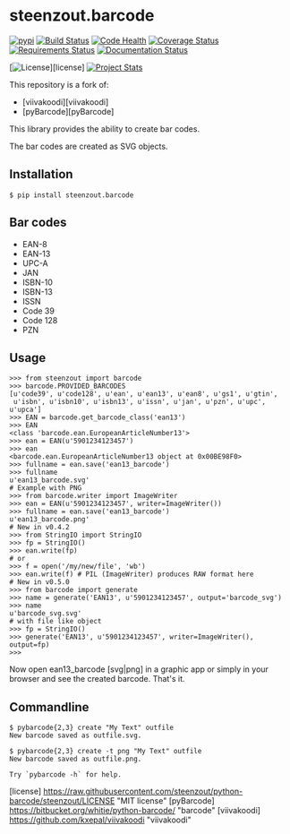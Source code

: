 # steenzout.barcode

[![pypi](https://img.shields.io/pypi/v/steenzout.barcode.svg)](https://pypi.python.org/pypi/steenzout.barcode/)
[![Build Status](https://travis-ci.org/steenzout/python-barcode.svg?branch=master)](https://travis-ci.org/steenzout/python-barcode)
[![Code Health](https://landscape.io/github/steenzout/python-barcode/master/landscape.svg?style=flat)](https://landscape.io/github/steenzout/python-barcode/master)
[![Coverage Status](https://coveralls.io/repos/github/steenzout/python-barcode/badge.svg?branch=master)](https://coveralls.io/r/steenzout/python-barcode)
[![Requirements Status](https://requires.io/github/steenzout/python-barcode/requirements.svg?branch=master)](https://requires.io/github/steenzout/python-barcode/requirements/?branch=master)
[![Documentation Status](https://readthedocs.org/projects/python-steenzout-barcode/badge/?version=latest)](http://python-steenzout-barcode.readthedocs.io/en/latest/?badge=latest)

[![License](https://img.shields.io/badge/license-MIT-blue.svg?style=flat)][license]
[![Project Stats](https://www.openhub.net/p/python-steenzout-barcode/widgets/project_thin_badge.gif)](https://www.openhub.net/p/python-steenzout-barcode/)

This repository is a fork of:
- [viivakoodi][viivakoodi]
- [pyBarcode][pyBarcode]

This library provides the ability to create bar codes.

The bar codes are created as SVG objects.


## Installation

```
$ pip install steenzout.barcode
```


## Bar codes

- EAN-8
- EAN-13
- UPC-A
- JAN
- ISBN-10
- ISBN-13
- ISSN
- Code 39
- Code 128
- PZN


## Usage

```
>>> from steenzout import barcode
>>> barcode.PROVIDED_BARCODES
[u'code39', u'code128', u'ean', u'ean13', u'ean8', u'gs1', u'gtin',
 u'isbn', u'isbn10', u'isbn13', u'issn', u'jan', u'pzn', u'upc', u'upca']
>>> EAN = barcode.get_barcode_class('ean13')
>>> EAN
<class 'barcode.ean.EuropeanArticleNumber13'>
>>> ean = EAN(u'5901234123457')
>>> ean
<barcode.ean.EuropeanArticleNumber13 object at 0x00BE98F0>
>>> fullname = ean.save('ean13_barcode')
>>> fullname
u'ean13_barcode.svg'
# Example with PNG
>>> from barcode.writer import ImageWriter
>>> ean = EAN(u'5901234123457', writer=ImageWriter())
>>> fullname = ean.save('ean13_barcode')
u'ean13_barcode.png'
# New in v0.4.2
>>> from StringIO import StringIO
>>> fp = StringIO()
>>> ean.write(fp)
# or
>>> f = open('/my/new/file', 'wb')
>>> ean.write(f) # PIL (ImageWriter) produces RAW format here
# New in v0.5.0
>>> from barcode import generate
>>> name = generate('EAN13', u'5901234123457', output='barcode_svg')
>>> name
u'barcode_svg.svg'
# with file like object
>>> fp = StringIO()
>>> generate('EAN13', u'5901234123457', writer=ImageWriter(), output=fp)
>>>
```

Now open ean13_barcode
[svg|png] in a graphic app or simply in your browser and
see the created barcode. That's it.


## Commandline

```
$ pybarcode{2,3} create "My Text" outfile
New barcode saved as outfile.svg.

$ pybarcode{2,3} create -t png "My Text" outfile
New barcode saved as outfile.png.

Try `pybarcode -h` for help.
```


[license]   https://raw.githubusercontent.com/steenzout/python-barcode/steenzout/LICENSE    "MIT license"
[pyBarcode] https://bitbucket.org/whitie/python-barcode/    "barcode"
[viivakoodi]    https://github.com/kxepal/viivakoodi    "viivakoodi"
